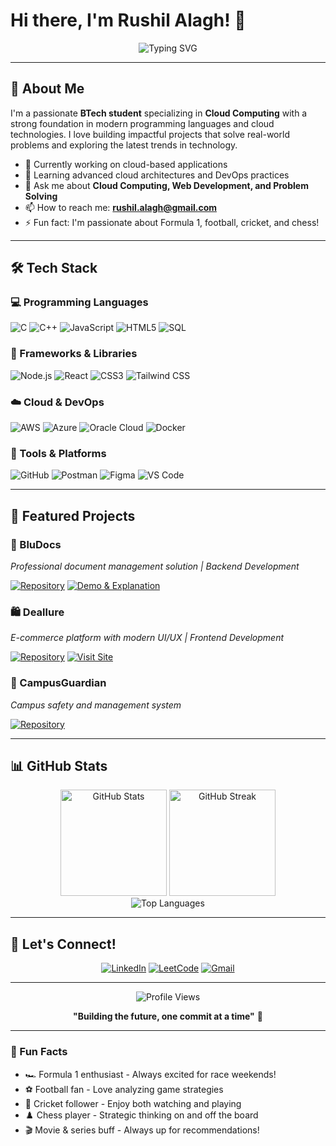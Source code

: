 # Hi there, I'm Rushil Alagh! 👋

<div align="center">
  <img src="https://readme-typing-svg.herokuapp.com?font=Fira+Code&size=22&duration=3000&pause=1000&color=2E9EF7&center=true&vCenter=true&width=435&lines=BTech+Student;Cloud+Computing+Specialist;Full+Stack+Developer;Problem+Solver" alt="Typing SVG" />
</div>

---

## 🎯 About Me

I'm a passionate **BTech student** specializing in **Cloud Computing** with a strong foundation in modern programming languages and cloud technologies. I love building impactful projects that solve real-world problems and exploring the latest trends in technology.

- 🔭 Currently working on cloud-based applications
- 🌱 Learning advanced cloud architectures and DevOps practices
- 💬 Ask me about **Cloud Computing, Web Development, and Problem Solving**
- 📫 How to reach me: **rushil.alagh@gmail.com**
- ⚡ Fun fact: I'm passionate about Formula 1, football, cricket, and chess!

---

## 🛠️ Tech Stack

### 💻 Programming Languages
<p align="left">
  <img src="https://img.shields.io/badge/C-00599C?style=for-the-badge&logo=c&logoColor=white" alt="C"/>
  <img src="https://img.shields.io/badge/C++-00599C?style=for-the-badge&logo=c%2B%2B&logoColor=white" alt="C++"/>
  <img src="https://img.shields.io/badge/JavaScript-F7DF1E?style=for-the-badge&logo=javascript&logoColor=black" alt="JavaScript"/>
  <img src="https://img.shields.io/badge/HTML5-E34F26?style=for-the-badge&logo=html5&logoColor=white" alt="HTML5"/>
  <img src="https://img.shields.io/badge/SQL-336791?style=for-the-badge&logo=postgresql&logoColor=white" alt="SQL"/>
</p>

### 🚀 Frameworks & Libraries
<p align="left">
  <img src="https://img.shields.io/badge/Node.js-43853D?style=for-the-badge&logo=node.js&logoColor=white" alt="Node.js"/>
  <img src="https://img.shields.io/badge/React-20232A?style=for-the-badge&logo=react&logoColor=61DAFB" alt="React"/>
  <img src="https://img.shields.io/badge/CSS3-1572B6?style=for-the-badge&logo=css3&logoColor=white" alt="CSS3"/>
  <img src="https://img.shields.io/badge/Tailwind_CSS-38B2AC?style=for-the-badge&logo=tailwind-css&logoColor=white" alt="Tailwind CSS"/>
</p>

### ☁️ Cloud & DevOps
<p align="left">
  <img src="https://img.shields.io/badge/Amazon_AWS-232F3E?style=for-the-badge&logo=amazon-aws&logoColor=white" alt="AWS"/>
  <img src="https://img.shields.io/badge/Microsoft_Azure-0089D0?style=for-the-badge&logo=microsoft-azure&logoColor=white" alt="Azure"/>
  <img src="https://img.shields.io/badge/Oracle_Cloud-F80000?style=for-the-badge&logo=oracle&logoColor=white" alt="Oracle Cloud"/>
  <img src="https://img.shields.io/badge/Docker-2496ED?style=for-the-badge&logo=docker&logoColor=white" alt="Docker"/>
</p>

### 🔧 Tools & Platforms
<p align="left">
  <img src="https://img.shields.io/badge/GitHub-100000?style=for-the-badge&logo=github&logoColor=white" alt="GitHub"/>
  <img src="https://img.shields.io/badge/Postman-FF6C37?style=for-the-badge&logo=postman&logoColor=white" alt="Postman"/>
  <img src="https://img.shields.io/badge/Figma-F24E1E?style=for-the-badge&logo=figma&logoColor=white" alt="Figma"/>
  <img src="https://img.shields.io/badge/VS_Code-007ACC?style=for-the-badge&logo=visual-studio-code&logoColor=white" alt="VS Code"/>
</p>

---

## 🚀 Featured Projects

### 💼 BluDocs
*Professional document management solution | Backend Development*

[![Repository](https://img.shields.io/badge/Repository-181717?style=for-the-badge&logo=github&logoColor=white)](https://github.com/RushilAlagh/Bludocs2324) [![Demo & Explanation](https://img.shields.io/badge/Demo_&_Explanation-4CAF50?style=for-the-badge&logo=googledrive&logoColor=white)](https://drive.google.com/drive/folders/1czlpQwu8BvvXUn6YSR-8Xd2OBK-nEP1X)

### 🛍️ Deallure  
*E-commerce platform with modern UI/UX | Frontend Development*

[![Repository](https://img.shields.io/badge/Repository-181717?style=for-the-badge&logo=github&logoColor=white)](https://github.com/RushilAlagh/Deallure-frontend) [![Visit Site](https://img.shields.io/badge/Visit_Site-FF6B6B?style=for-the-badge&logo=safari&logoColor=white)](https://d193b74kfpr98k.cloudfront.net)

### 🏫 CampusGuardian
*Campus safety and management system*

[![Repository](https://img.shields.io/badge/Repository-181717?style=for-the-badge&logo=github&logoColor=white)](https://github.com/rushilalagh/campusguardian)

---

## 📊 GitHub Stats

<div align="center">
  <img src="https://github-readme-stats.vercel.app/api?username=rushilalagh&theme=tokyonight&hide_border=false&include_all_commits=true&count_private=true" alt="GitHub Stats" height="170"/>
  <img src="https://github-readme-streak-stats.herokuapp.com/?user=rushilalagh&theme=tokyonight&hide_border=false" alt="GitHub Streak" height="170"/>
</div>

<div align="center">
  <img src="https://github-readme-stats.vercel.app/api/top-langs/?username=rushilalagh&theme=tokyonight&hide_border=false&include_all_commits=true&count_private=true&layout=compact" alt="Top Languages"/>
</div>

---

## 🤝 Let's Connect!

<div align="center">
  
[![LinkedIn](https://img.shields.io/badge/LinkedIn-0077B5?style=for-the-badge&logo=linkedin&logoColor=white)](https://www.linkedin.com/in/rushil-alagh-1b49b2273/)
[![LeetCode](https://img.shields.io/badge/LeetCode-FFA116?style=for-the-badge&logo=leetcode&logoColor=black)](https://leetcode.com/u/Rushil_004/)
[![Gmail](https://img.shields.io/badge/Gmail-D14836?style=for-the-badge&logo=gmail&logoColor=white)](mailto:rushil.alagh@gmail.com)

</div>

---

<div align="center">
  <img src="https://komarev.com/ghpvc/?username=rushilalagh&color=blueviolet&style=for-the-badge&label=Profile+Views" alt="Profile Views"/>
</div>

<div align="center">
  
**"Building the future, one commit at a time"** 🚀

</div>

---

### 🎯 Fun Facts
- 🏎️ Formula 1 enthusiast - Always excited for race weekends!
- ⚽ Football fan - Love analyzing game strategies
- 🏏 Cricket follower - Enjoy both watching and playing
- ♟️ Chess player - Strategic thinking on and off the board
- 🎬 Movie & series buff - Always up for recommendations!

